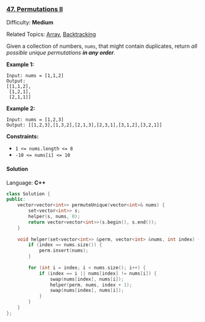 ### [47\. Permutations II](https://leetcode.com/problems/permutations-ii/)

Difficulty: **Medium**

Related Topics: [Array](https://leetcode.com/tag/array/), [Backtracking](https://leetcode.com/tag/backtracking/)


Given a collection of numbers, `nums`, that might contain duplicates, return _all possible unique permutations **in any order**._

**Example 1:**

```
Input: nums = [1,1,2]
Output:
[[1,1,2],
 [1,2,1],
 [2,1,1]]
```

**Example 2:**

```
Input: nums = [1,2,3]
Output: [[1,2,3],[1,3,2],[2,1,3],[2,3,1],[3,1,2],[3,2,1]]
```

**Constraints:**

*   `1 <= nums.length <= 8`
*   `-10 <= nums[i] <= 10`


#### Solution

Language: **C++**

```c++
class Solution {
public:
    vector<vector<int>> permuteUnique(vector<int>& nums) {
        set<vector<int>> s;
        helper(s, nums, 0);
        return vector<vector<int>>(s.begin(), s.end());
    }
    
    void helper(set<vector<int>> &perm, vector<int> &nums, int index) {
        if (index == nums.size()) {
            perm.insert(nums);
        }        
        
        for (int i = index; i < nums.size(); i++) {
            if (index == i || nums[index] != nums[i]) {
                swap(nums[index], nums[i]);
                helper(perm, nums, index + 1);
                swap(nums[index], nums[i]);    
            }
        }
    }
};
```